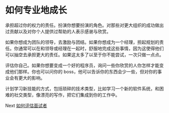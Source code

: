 # 如何专业地成长
[//]: # (Version:1.0.0)
承担超过你的权力的责任。扮演你想要扮演的角色。对那些对更大组织的成功做出过贡献以及对你个人提供过帮助的人表示感谢与欣赏。

如果你想成为团队的领导，去激励与团结。如果你想成为一个经理，担起规划的责任。你通常可以在和领导或经理在一起时，舒服地完成这些事情，因为这使得他们可以抽空去承担更大的责任。如果这太多了以至于你不能尝试，一次只做一点点。

评估你自己。如果你想要变成一个好的程序员，询问一些你欣赏的人你怎样才能变成他们那样。你也可以问你的 boss，他可以告诉你的东西会少一些，但对你的事业会有更大的影响。

计划学习新技能的方式，包括琐碎的技术类型，比如学习一个新的软件系统，和困难的社交类型，像漂亮的写作，把它们集成到你的工作中。

Next [如何评估面试者](06-How-to-Evaluate-Interviewees.md)
